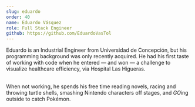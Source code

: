 ```yaml
---
slug: eduardo
order: 40
name: Eduardo Vásquez
role: Full Stack Engineer
github: https://github.com/EduardoVasTol
---
```


Eduardo is an Industrial Engineer from Universidad de Concepción, but his programming background was only recently acquired. He had his first taste of working with code when he entered — and won — a challenge to visualize healthcare efficiency, via Hospital Las Higueras.<br/><br/>

When not working, he spends his free time reading novels, racing and throwing turtle shells, smashing Nintendo characters off stages, and <em>GO</em>ing outside to catch Pokémon.

